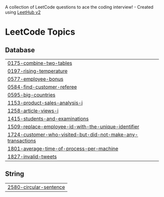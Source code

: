 A collection of LeetCode questions to ace the coding interview! - Created using [LeetHub v2](https://github.com/arunbhardwaj/LeetHub-2.0)
<!---LeetCode Topics Start-->
# LeetCode Topics
## Database
|  |
| ------- |
| [0175-combine-two-tables](https://github.com/chrisaaryan/SQL/tree/master/0175-combine-two-tables) |
| [0197-rising-temperature](https://github.com/chrisaaryan/SQL/tree/master/0197-rising-temperature) |
| [0577-employee-bonus](https://github.com/chrisaaryan/SQL/tree/master/0577-employee-bonus) |
| [0584-find-customer-referee](https://github.com/chrisaaryan/SQL/tree/master/0584-find-customer-referee) |
| [0595-big-countries](https://github.com/chrisaaryan/SQL/tree/master/0595-big-countries) |
| [1153-product-sales-analysis-i](https://github.com/chrisaaryan/SQL/tree/master/1153-product-sales-analysis-i) |
| [1258-article-views-i](https://github.com/chrisaaryan/SQL/tree/master/1258-article-views-i) |
| [1415-students-and-examinations](https://github.com/chrisaaryan/SQL/tree/master/1415-students-and-examinations) |
| [1509-replace-employee-id-with-the-unique-identifier](https://github.com/chrisaaryan/SQL/tree/master/1509-replace-employee-id-with-the-unique-identifier) |
| [1724-customer-who-visited-but-did-not-make-any-transactions](https://github.com/chrisaaryan/SQL/tree/master/1724-customer-who-visited-but-did-not-make-any-transactions) |
| [1801-average-time-of-process-per-machine](https://github.com/chrisaaryan/SQL/tree/master/1801-average-time-of-process-per-machine) |
| [1827-invalid-tweets](https://github.com/chrisaaryan/SQL/tree/master/1827-invalid-tweets) |
## String
|  |
| ------- |
| [2580-circular-sentence](https://github.com/chrisaaryan/SQL/tree/master/2580-circular-sentence) |
<!---LeetCode Topics End-->